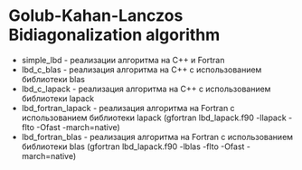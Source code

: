 # Golub-Kahan-Lanczos Bidiagonalization algorithm
- simple_lbd - реализации алгоритма на C++ и Fortran
- lbd_c_blas - реализация алгоритма на C++ с использованием библиотеки blas
- lbd_c_lapack - реализация алгоритма на C++ с использованием библиотеки lapack
- lbd_fortran_lapack - реализация алгоритма на Fortran с использованием библиотеки lapack (gfortran lbd_lapack.f90 -llapack -flto -Ofast -march=native)
- lbd_fortran_blas - реализация алгоритма на Fortran с использованием библиотеки blas (gfortran lbd_lapack.f90 -lblas -flto -Ofast -march=native)

